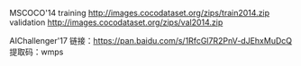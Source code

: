 MSCOCO'14
training http://images.cocodataset.org/zips/train2014.zip
validation http://images.cocodataset.org/zips/val2014.zip

AIChallenger'17
链接：https://pan.baidu.com/s/1RfcGl7R2PnV-dJEhxMuDcQ 
提取码：wmps 
